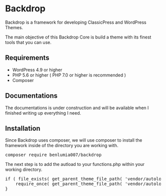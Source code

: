 # Backdrop
Backdrop is a framework for developing ClassicPress and WordPress Themes.

The main objective of this Backdrop Core is build a theme with its finest tools that you can use.

## Requirements
- WordPress 4.9 or higher
- PHP 5.6 or higher ( PHP 7.0 or higher is recommended )
- Composer

## Documentations
The documentations is under construction and will be available when I finished writing up everything I need.

## Installation
Since Backdrop uses composer, we will use composer to install the framework inside of the directory you are working with.

<pre>
composer require benlumia007/backdrop
</pre>

The next step is to add the autload to your functions.php within your working directory.

<pre>
if ( file_exists( get_parent_theme_file_path( 'vendor/autoload.php' ) ) ) {
	require_once( get_parent_theme_file_path( 'vendor/autoload.php' ) );
}
</pre>